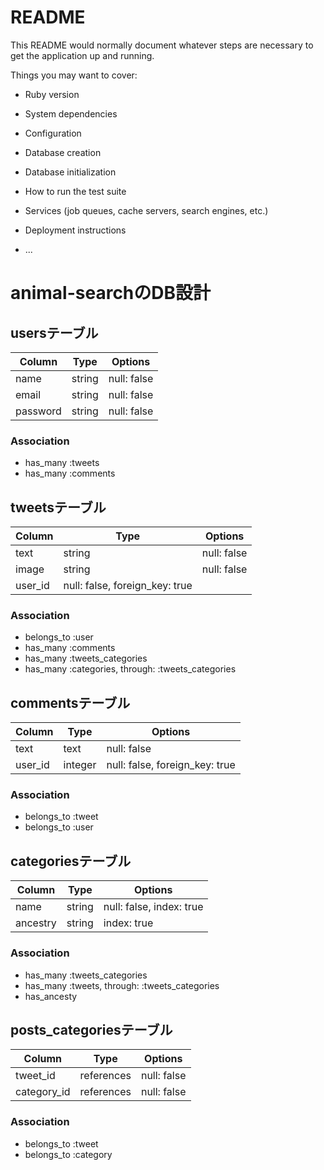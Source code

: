 # README

This README would normally document whatever steps are necessary to get the
application up and running.

Things you may want to cover:

* Ruby version

* System dependencies

* Configuration

* Database creation

* Database initialization

* How to run the test suite

* Services (job queues, cache servers, search engines, etc.)

* Deployment instructions

* ...

# animal-searchのDB設計

## usersテーブル
|Column|Type|Options|
|------|----|-------|
|name|string|null: false|
|email|string|null: false|
|password|string|null: false|
### Association
- has_many :tweets
- has_many :comments

## tweetsテーブル
|Column|Type|Options|
|------|----|-------|
|text|string|null: false|
|image|string|null: false|
|user_id|null: false, foreign_key: true|
### Association
- belongs_to :user
- has_many :comments
- has_many :tweets_categories
- has_many :categories, through: :tweets_categories

## commentsテーブル
|Column|Type|Options|
|------|----|-------|
|text|text|null: false|
|user_id|integer|null: false, foreign_key: true|
### Association
- belongs_to :tweet
- belongs_to :user

## categoriesテーブル
|Column|Type|Options|
|------|----|-------|
|name|string|null: false, index: true|
|ancestry|string|index: true|
### Association
- has_many :tweets_categories
- has_many :tweets, through: :tweets_categories
- has_ancesty

## posts_categoriesテーブル
|Column|Type|Options|
|------|----|-------|
|tweet_id|references|null: false|
|category_id|references|null: false|
### Association
- belongs_to :tweet
- belongs_to :category